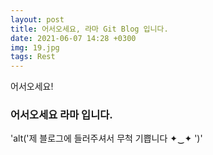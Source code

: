 ```yaml
---
layout: post
title: 어서오세요, 라마 Git Blog 입니다.
date: 2021-06-07 14:28 +0300
img: 19.jpg
tags: Rest
---
```


어서오세요!

### 어서오세요 라마 입니다.

'alt('제 블로그에 들러주셔서 무척 기쁩니다 ✦‿✦  ')'